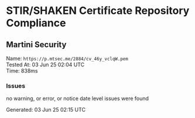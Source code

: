 # STIR/SHAKEN Certificate Repository Compliance

## Martini Security

Name: `https://p.mtsec.me/2884/cv_46y_vclqW.pem`\
Tested At: 03 Jun 25 02:04 UTC\
Time: 838ms

### Issues

no warning, or error, or notice date level issues were found

Generated: 03 Jun 25 02:15 UTC